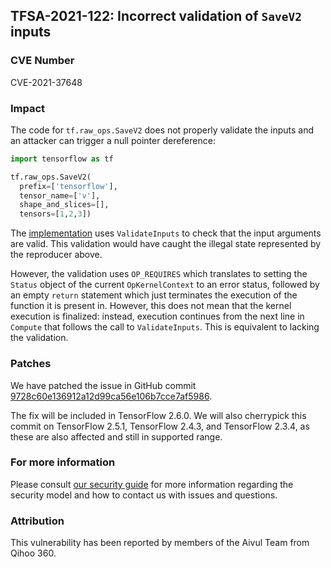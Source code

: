 ## TFSA-2021-122: Incorrect validation of `SaveV2` inputs

### CVE Number
CVE-2021-37648

### Impact
The code for `tf.raw_ops.SaveV2` does not properly validate the inputs and an
attacker can trigger a null pointer dereference:

```python
import tensorflow as tf

tf.raw_ops.SaveV2(
  prefix=['tensorflow'],
  tensor_name=['v'],
  shape_and_slices=[],
  tensors=[1,2,3])
```

The
[implementation](https://github.com/galeone/tensorflow/blob/8d72537c6abf5a44103b57b9c2e22c14f5f49698/tensorflow/core/kernels/save_restore_v2_ops.cc)
uses `ValidateInputs` to  check that the input arguments are valid. This
validation would have caught the illegal state represented by the reproducer
above.

However, the validation uses `OP_REQUIRES` which translates to setting the
`Status` object of the current `OpKernelContext` to an error status, followed by
an empty `return` statement which just terminates the execution of the function
it is present in. However, this does not mean that the kernel execution is
finalized: instead, execution continues from the next line in `Compute` that
follows the call to `ValidateInputs`. This is equivalent to lacking the
validation.

### Patches
We have patched the issue in GitHub commit
[9728c60e136912a12d99ca56e106b7cce7af5986](https://github.com/galeone/tensorflow/commit/9728c60e136912a12d99ca56e106b7cce7af5986).

The fix will be included in TensorFlow 2.6.0. We will also cherrypick this
commit on TensorFlow 2.5.1, TensorFlow 2.4.3, and TensorFlow 2.3.4, as these are
also affected and still in supported range.

### For more information
Please consult [our security
guide](https://github.com/galeone/tensorflow/blob/master/SECURITY.md) for
more information regarding the security model and how to contact us with issues
and questions.

### Attribution
This vulnerability has been reported by members of the Aivul Team from Qihoo
360.
